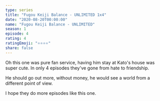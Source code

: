 ```yaml
---
type: series
title: "Fugou Keiji Balance - UNLIMITED 1x4"
date: "2020-08-20T00:00:00"
name: "Fugou Keiji Balance - UNLIMITED"
season: 1
episode: 4
rating: 4
ratingEmoji: "⭐️⭐️⭐️⭐️"
share: false
---
```


Oh this one was pure fan service, having him stay at Kato's house was super cute. In only 4 episodes they've gone from hate to friendship.

He should go out more, without money, he would see a world from a different point of view.

I hope they do more episodes like this one.
